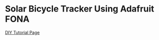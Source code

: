 # Solar Bicycle Tracker Using Adafruit FONA
[DIY Tutorial Page](https://www.voltaicsystems.com/blog/solar-bicycle-tracker-using-adafruit-fona/)

